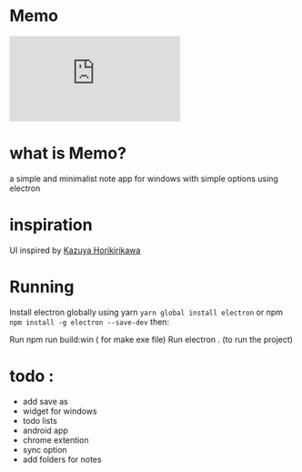 
# Memo
![Screenshot](https://files.fm/thumb_show.php?i=c4vqsmem)
# what is Memo?
a simple and minimalist note app for windows with simple options using electron
# inspiration
UI inspired by [Kazuya Horikirikawa](https://dribbble.com/kz18)
# Running
Install electron globally using yarn `yarn global install electron` or npm `npm install -g electron --save-dev` then:

Run npm run build:win ( for make exe file)
Run electron . (to run the project)

# todo : 
+ add save as
+  widget for windows
+  todo lists
+  android app
+ chrome extention
+ sync option
+ add folders for notes

